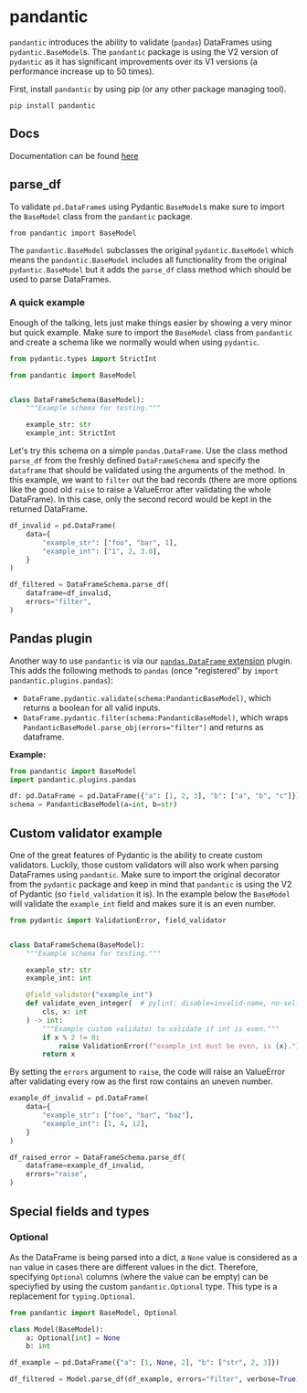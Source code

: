 # pandantic

`pandantic` introduces the ability to validate (`pandas`) DataFrames using `pydantic.BaseModel`s. The `pandantic` package is using the V2 version of `pydantic` as it has significant improvements over its V1 versions (a performance increase up to 50 times).

First, install `pandantic` by using pip (or any other package managing tool).

```pip install pandantic```

## Docs

Documentation can be found [here](https://pandantic-rtd.readthedocs.io/en/latest/)

## parse_df

To validate `pd.DataFrame`s using Pydantic `BaseModel`s make sure to import the `BaseModel` class from the `pandantic` package.

```from pandantic import BaseModel```

The `pandantic.BaseModel` subclasses the original `pydantic.BaseModel` which means the `pandantic.BaseModel` includes all functionality from the original `pydantic.BaseModel` but it adds the `parse_df` class method which should be used to parse DataFrames.

### A quick example

Enough of the talking, lets just make things easier by showing a very minor but quick example. Make sure to import the `BaseModel` class from `pandantic` and create a schema like we normally would when using `pydantic`.

```python
from pydantic.types import StrictInt

from pandantic import BaseModel


class DataFrameSchema(BaseModel):
    """Example schema for testing."""

    example_str: str
    example_int: StrictInt
```

Let's try this schema on a simple `pandas.DataFrame`. Use the class method `parse_df` from the freshly defined `DataFrameSchema` and specify the `dataframe` that should be validated using the arguments of the method. In this example, we want to `filter` out the bad records (there are more options like the good old `raise` to raise a ValueError after validating the whole DataFrame). In this case, only the second record would be kept in the returned DataFrame.

```python
df_invalid = pd.DataFrame(
    data={
        "example_str": ["foo", "bar", 1],
        "example_int": ["1", 2, 3.0],
    }
)

df_filtered = DataFrameSchema.parse_df(
    dataframe=df_invalid,
    errors="filter",
)
```

## Pandas plugin

Another way to use `pandantic` is via our [`pandas.DataFrame` extension](https://pandas.pydata.org/docs/development/extending.html) plugin. This adds the following methods to `pandas` (once "registered" by `import pandantic.plugins.pandas`):
* `DataFrame.pydantic.validate(schema:PandanticBaseModel)`, which returns a boolean for all valid inputs.
* `DataFrame.pydantic.filter(schema:PandanticBaseModel)`, which wraps `PandanticBaseModel.parse_obj(errors="filter")` and returns as dataframe.

**Example:**
```python
from pandantic import BaseModel
import pandantic.plugins.pandas

df: pd.DataFrame = pd.DataFrame({"a": [1, 2, 3], "b": ["a", "b", "c"]})
schema = PandanticBaseModel(a=int, b=str)

```

## Custom validator example

One of the great features of Pydantic is the ability to create custom validators. Luckily, those custom validators will also work when parsing DataFrames using `pandantic`. Make sure to import the original decorator from the `pydantic` package and keep in mind that `pandantic` is using the V2 of Pydantic (so `field_validation` it is). In the example below the `BaseModel` will validate the `example_int` field and makes sure it is an even number.

```python
from pydantic import ValidationError, field_validator


class DataFrameSchema(BaseModel):
    """Example schema for testing."""

    example_str: str
    example_int: int

    @field_validator("example_int")
    def validate_even_integer(  # pylint: disable=invalid-name, no-self-argument
        cls, x: int
    ) -> int:
        """Example custom validator to validate if int is even."""
        if x % 2 != 0:
            raise ValidationError(f"example_int must be even, is {x}.")
        return x
```

By setting the `errors` argument to `raise`, the code will raise an ValueError after validating every row as the first row contains an uneven number.

```python
example_df_invalid = pd.DataFrame(
    data={
        "example_str": ["foo", "bar", "baz"],
        "example_int": [1, 4, 12],
    }
)

df_raised_error = DataFrameSchema.parse_df(
    dataframe=example_df_invalid,
    errors="raise",
)
```

## Special fields and types
### Optional
As the DataFrame is being parsed into a dict, a `None` value is considered as a `nan` value in cases there are different values in the dict. Therefore, specifying `Optional` columns (where the value can be empty) can be speciyfied by using the custom `pandantic.Optional` type. This type is a replacement for `typing.Optional`.

```python
from pandantic import BaseModel, Optional

class Model(BaseModel):
    a: Optional[int] = None
    b: int

df_example = pd.DataFrame({"a": [1, None, 2], "b": ["str", 2, 3]})

df_filtered = Model.parse_df(df_example, errors="filter", verbose=True)
```
